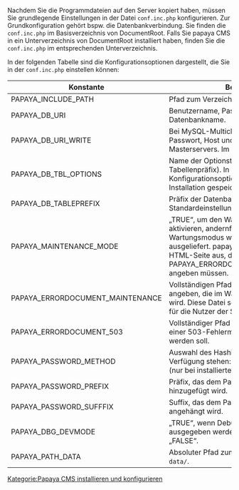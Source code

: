 
Nachdem Sie die Programmdateien auf den Server kopiert haben, müssen Sie grundlegende Einstellungen in der Datei `conf.inc.php` konfigurieren. Zur Grundkonfiguration gehört bspw. die Datenbankverbindung. Sie finden die `conf.inc.php` im Basisverzeichnis von DocumentRoot. Falls Sie papaya CMS in ein Unterverzeichnis von DocumentRoot installiert haben, finden Sie die `conf.inc.php` im entsprechenden Unterverzeichnis.

In der folgenden Tabelle sind die Konfigurationsoptionen dargestellt, die Sie in der `conf.inc.php` einstellen können:

|Konstante|Bedeutung|
|---------|---------|
|PAPAYA_INCLUDE_PATH|Pfad zum Verzeichnis `papaya-lib/`.|
|PAPAYA_DB_URI|Benutzername, Passwort, Host, Datenbankname.|
|PAPAYA_DB_URI_WRITE|Bei MySQL-Multiclustering: Benutzername, Passwort, Host und Datenbankname des Masterservers. Im Standardfall: NULL.|
|PAPAYA_DB_TBL_OPTIONS|Name der Optionstabelle (inklusive Tabellenpräfix). In diese Tabelle werden die Konfigurationsoptionen Ihrer papaya-Installation gespeichert.|
|PAPAYA_DB_TABLEPREFIX|Präfix der Datenbanktabellen. Die Standardeinstellung lautet „papaya“.|
|PAPAYA_MAINTENANCE_MODE|„TRUE“, um den Wartungsmodus zu aktivieren, andernfalls „FALSE“. Im Wartungsmodus werden keine Seiten ausgeliefert. papaya liefert stattdessen eine HTML-Seite aus, die Sie in der PAPAYA_ERRORDOCUMENT_MAINTENANCE angeben müssen.|
|PAPAYA_ERRORDOCUMENT_MAINTENANCE|Vollständigen Pfad zur HTML-Datei angeben, die im Wartungsmodus angezeigt wird. Diese Datei sollte entsprechende Infos für die Nutzer der Site enthalten.|
|PAPAYA_ERRORDOCUMENT_503|Vollständiger Pfad zur HTML-Datei, die bei einer 503-Fehlermeldung ausgegeben werden soll.|
|PAPAYA_PASSWORD_METHOD|Auswahl des Hashing-Algorithmus. Zur Verfügung stehen: 1.  md5  2.  sha1  3.  sha256 (nur bei installierter Suhosin-Erweiterung)|
|PAPAYA_PASSWORD_PREFIX|Präfix, das dem Passwort vor dem Hashing hinzugefügt wird.|
|PAPAYA_PASSWORD_SUFFFIX|Suffix, das dem Passwort vor dem Hashing angehängt wird.|
|PAPAYA_DBG_DEVMODE|„TRUE“, wenn Debuginformationen ausgegeben werden sollen, andernfalls „FALSE“.|
|PAPAYA_PATH_DATA|Absoluter Pfad zum Verzeichnis `papaya-data/`.|

[Kategorie:Papaya CMS installieren und konfigurieren](export_de/Kategorie:Papaya_CMS_installieren_und_konfigurieren.md)
